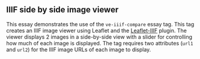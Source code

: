 <param ve-config
       title="IIIF side by side image viewer example"
       banner="https://upload.wikimedia.org/wikipedia/commons/d/d7/Graphical_network.png"
       layout="vtl"
       author="Labs">

## IIIF side by side image viewer

This essay demonstrates the use of the `ve-iiif-compare` essay tag.  This tag creates an IIIF image viewer using
Leaflet and the [Leaflet-IIIF](https://github.com/mejackreed/Leaflet-IIIF) plugin. The viewer displays 2 images in a
side-by-side view with a slider for controlling how much of each image is displayed.  The tag requires two attributes
(`url1` and `url2`) for the IIIF image URLs of each image to display. 
<param ve-iiif-compare
       url1="https://free.iiifhosting.com/iiif/54d7fcd7cb16edd725cee58c12e37c5b22cfdf2bc9f5c177709b784a82571e93/info.json"
       url2="https://free.iiifhosting.com/iiif/416ed96853ac926261ea1f37a35b55b0116b255feba7c7173178888ad76f0ce0/info.json">
